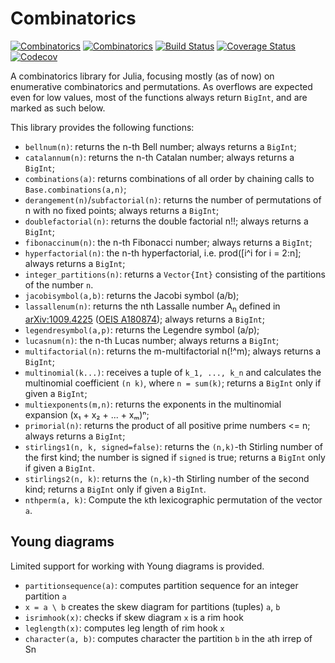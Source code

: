 # Combinatorics

[![Combinatorics](http://pkg.julialang.org/badges/Combinatorics_0.5.svg)](http://pkg.julialang.org/?pkg=Combinatorics)
[![Combinatorics](http://pkg.julialang.org/badges/Combinatorics_0.6.svg)](http://pkg.julialang.org/?pkg=Combinatorics)
[![Build Status](https://travis-ci.org/JuliaMath/Combinatorics.jl.svg?branch=master)](https://travis-ci.org/JuliaMath/Combinatorics.jl)
[![Coverage Status](https://coveralls.io/repos/github/JuliaMath/Combinatorics.jl/badge.svg?branch=master)](https://coveralls.io/github/JuliaMath/Combinatorics.jl?branch=master)
[![Codecov](https://codecov.io/gh/JuliaMath/Combinatorics.jl/branch/master/graph/badge.svg)](https://codecov.io/gh/JuliaMath/Combinatorics.jl)

A combinatorics library for Julia, focusing mostly (as of now) on enumerative
combinatorics and permutations.  As overflows are expected even for low values,
most of the functions always return `BigInt`, and are marked as such below.

This library provides the following functions:
 - `bellnum(n)`: returns the n-th Bell number; always returns a `BigInt`;
 - `catalannum(n)`: returns the n-th Catalan number; always returns a `BigInt`;
 - `combinations(a)`: returns combinations of all order by chaining calls to `Base.combinations(a,n)`;
 - `derangement(n)`/`subfactorial(n)`: returns the number of permutations of n with no fixed points; always returns a `BigInt`;
 - `doublefactorial(n)`: returns the double factorial n!!; always returns a `BigInt`;
 - `fibonaccinum(n)`: the n-th Fibonacci number; always returns a `BigInt`;
 - `hyperfactorial(n)`: the n-th hyperfactorial, i.e. prod([i^i for i = 2:n]; always returns a `BigInt`;
 - `integer_partitions(n)`: returns a `Vector{Int}` consisting of the partitions of the number `n`.
 - `jacobisymbol(a,b)`: returns the Jacobi symbol (a/b);
 - `lassallenum(n)`: returns the nth Lassalle number A<sub>n</sub> defined in [arXiv:1009.4225](http://arxiv.org/abs/1009.4225) ([OEIS A180874](http://oeis.org/A180874)); always returns a `BigInt`;
 - `legendresymbol(a,p)`: returns the Legendre symbol (a/p);
 - `lucasnum(n)`: the n-th Lucas number; always returns a `BigInt`;
 - `multifactorial(n)`: returns the m-multifactorial n(!^m); always returns a `BigInt`;
 - `multinomial(k...)`: receives a tuple of `k_1, ..., k_n` and calculates the multinomial coefficient `(n k)`, where `n = sum(k)`; returns a `BigInt` only if given a `BigInt`;
 - `multiexponents(m,n)`: returns the exponents in the multinomial expansion (x₁ + x₂ + ... + xₘ)ⁿ;
 - `primorial(n)`: returns the product of all positive prime numbers <= n; always returns a `BigInt`;
 - `stirlings1(n, k, signed=false)`: returns the `(n,k)`-th Stirling number of the first kind; the number is signed if `signed` is true; returns a `BigInt` only if given a `BigInt`.
 - `stirlings2(n, k)`: returns the `(n,k)`-th Stirling number of the second kind; returns a `BigInt` only if given a `BigInt`.
 - `nthperm(a, k)`: Compute the `k`th lexicographic permutation of the vector `a`.

Young diagrams
--------------
Limited support for working with Young diagrams is provided.

- `partitionsequence(a)`: computes partition sequence for an integer partition `a`
- `x = a \ b` creates the skew diagram for partitions (tuples) `a`, `b`
- `isrimhook(x)`: checks if skew diagram `x` is a rim hook
- `leglength(x)`: computes leg length of rim hook `x`
- `character(a, b)`: computes character the partition `b` in the `a`th irrep of Sn
